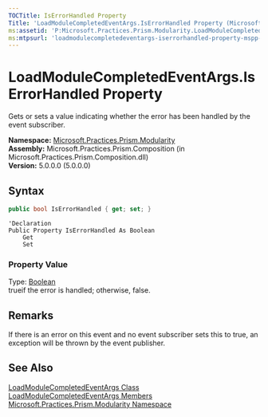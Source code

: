 ```yaml
---
TOCTitle: IsErrorHandled Property
Title: 'LoadModuleCompletedEventArgs.IsErrorHandled Property (Microsoft.Practices.Prism.Modularity)'
ms:assetid: 'P:Microsoft.Practices.Prism.Modularity.LoadModuleCompletedEventArgs.IsErrorHandled'
ms:mtpsurl: 'loadmodulecompletedeventargs-iserrorhandled-property-mspp-modularity.md'
---
```



# LoadModuleCompletedEventArgs.IsErrorHandled Property

Gets or sets a value indicating whether the error has been handled by the event subscriber.

**Namespace:** [Microsoft.Practices.Prism.Modularity](/patterns-practices/reference/mspp-regions-namespace)<br/>
**Assembly:** Microsoft.Practices.Prism.Composition (in Microsoft.Practices.Prism.Composition.dll)<br/>
**Version:** 5.0.0.0 (5.0.0.0)

## Syntax

```C#
public bool IsErrorHandled { get; set; }
```
```VB
'Declaration
Public Property IsErrorHandled As Boolean
	Get
	Set
```

### Property Value

Type: [Boolean](http://msdn.microsoft.com/en-us/library/a28wyd50)  
trueif the error is handled; otherwise, false.

## Remarks

 If there is an error on this event and no event subscriber sets this to true, an exception will be thrown by the event publisher.

## See Also

[LoadModuleCompletedEventArgs Class](/patterns-practices/reference/loadmodulecompletedeventargs-class-mspp-mefextensions-modularity)<br/>
[LoadModuleCompletedEventArgs Members](/patterns-practices/reference/loadmodulecompletedeventargs-members-mspp-mefextensions-modularity)<br/>
[Microsoft.Practices.Prism.Modularity Namespace](/patterns-practices/reference/mspp-regions-namespace)<br/>